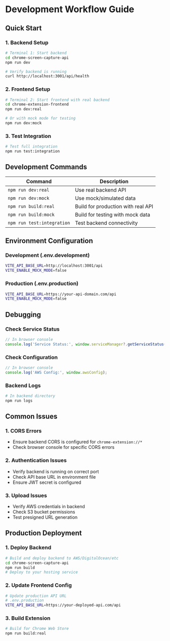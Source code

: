 # Development Workflow Guide

## Quick Start

### 1. Backend Setup
```bash
# Terminal 1: Start backend
cd chrome-screen-capture-api
npm run dev

# Verify backend is running
curl http://localhost:3001/api/health
```

### 2. Frontend Setup
```bash
# Terminal 2: Start frontend with real backend
cd chrome-extension-frontend
npm run dev:real

# Or with mock mode for testing
npm run dev:mock
```

### 3. Test Integration
```bash
# Test full integration
npm run test:integration
```

## Development Commands

| Command | Description |
|---------|-------------|
| `npm run dev:real` | Use real backend API |
| `npm run dev:mock` | Use mock/simulated data |
| `npm run build:real` | Build for production with real API |
| `npm run build:mock` | Build for testing with mock data |
| `npm run test:integration` | Test backend connectivity |

## Environment Configuration

### Development (.env.development)
```bash
VITE_API_BASE_URL=http://localhost:3001/api
VITE_ENABLE_MOCK_MODE=false
```

### Production (.env.production) 
```bash
VITE_API_BASE_URL=https://your-api-domain.com/api
VITE_ENABLE_MOCK_MODE=false
```

## Debugging

### Check Service Status
```javascript
// In browser console
console.log('Service Status:', window.serviceManager?.getServiceStatus());
```

### Check Configuration
```javascript
// In browser console
console.log('AWS Config:', window.awsConfig);
```

### Backend Logs
```bash
# In backend directory
npm run logs
```

## Common Issues

### 1. CORS Errors
- Ensure backend CORS is configured for `chrome-extension://*`
- Check browser console for specific CORS errors

### 2. Authentication Issues
- Verify backend is running on correct port
- Check API base URL in environment file
- Ensure JWT secret is configured

### 3. Upload Issues
- Verify AWS credentials in backend
- Check S3 bucket permissions
- Test presigned URL generation

## Production Deployment

### 1. Deploy Backend
```bash
# Build and deploy backend to AWS/DigitalOcean/etc
cd chrome-screen-capture-api
npm run build
# Deploy to your hosting service
```

### 2. Update Frontend Config
```bash
# Update production API URL
# .env.production
VITE_API_BASE_URL=https://your-deployed-api.com/api
```

### 3. Build Extension
```bash
# Build for Chrome Web Store
npm run build:real
```
